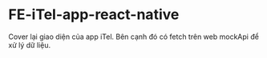 # FE-iTel-app-react-native
Cover lại giao diện của app iTel. Bên cạnh đó có fetch trên web mockApi để xử lý dữ liệu.
